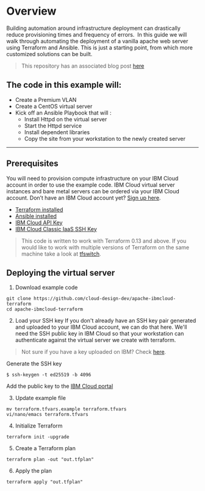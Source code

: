 # Overview

Building automation around infrastructure deployment can drastically reduce provisioning times and frequency of errors.  In this guide we will walk through automating the deployment of a vanilla apache web server using Terraform and Ansible. This is just a starting point, from which more customized solutions can be built.
> This repository has an associated blog post [here](https://community.ibm.com/community/user/home)

## The code in this example will:

- Create a Premium VLAN
- Create a CentOS virtual server
- Kick off an Ansible Playbook that will :
	* Install Httpd on the virtual server
	* Start the Httpd service
	* Install dependent libraries
	* Copy the site from your workstation to the newly created server

---

## Prerequisites

You will need to provision compute infrastructure on your IBM Cloud account in order to use the example code. IBM Cloud virtual server instances and bare metal servers can be ordered via your IBM Cloud account. Don’t have an IBM Cloud account yet? [Sign up here](https://cloud.ibm.com/registration).

* [Terraform installed](https://developer.hashicorp.com/terraform/install)
* [Ansible installed](https://docs.ansible.com/ansible/latest/installation_guide/intro_installation.html)
* [IBM Cloud API Key](https://cloud.ibm.com/docs/account?topic=account-userapikey&interface=ui#create_user_key)
* [IBM Cloud Classic IaaS SSH Key](https://cloud.ibm.com/docs/ssh-keys?topic=ssh-keys-adding-an-ssh-key#adding-an-ssh-key)

> This code is written to work with Terraform 0.13 and above. If you would like to work with multiple versions of Terraform on the same machine take a look at [tfswitch](https://github.com/warrensbox/terraform-switcher).

## Deploying the virtual server

1. Download example code
```
git clone https://github.com/cloud-design-dev/apache-ibmcloud-terraform
cd apache-ibmcloud-terraform
```

2. Load your SSH key
If you don't already have an SSH key pair generated and uploaded to your IBM Cloud account, we can do that here. We'll need the SSH public key in IBM Cloud so that your workstation can authenticate against the virtual server we create with terraform.
>Not sure if you have a key uploaded on IBM? Check [here](https://cloud.ibm.com/iam/apikeys).

Generate the SSH key
```
$ ssh-keygen -t ed25519 -b 4096
```

Add the public key to the [IBM Cloud portal](https://cloud.ibm.com/classic/devices/sshkeys) 

3. Update example file
```
mv terraform.tfvars.example terraform.tfvars
vi/nano/emacs terraform.tfvars
```

4. Initialize Terraform
```
terraform init -upgrade
```

5. Create a Terraform plan
```
terraform plan -out "out.tfplan"
```

6. Apply the plan
```
terraform apply "out.tfplan"
```
